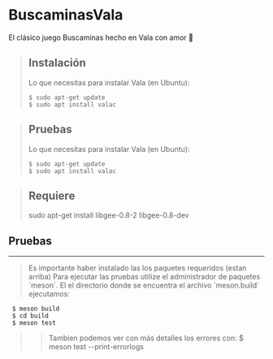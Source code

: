 # BuscaminasVala
El clásico juego Buscaminas hecho en Vala con amor :sparkling_heart:

> ## Instalación
> Lo que necesitas para instalar Vala (en Ubuntu):
>
>     $ sudo apt-get update
>     $ sudo apt install valac

> ## Pruebas
> Lo que necesitas para instalar Vala (en Ubuntu):
>
>     $ sudo apt-get update
>     $ sudo apt install valac

> ## Requiere
> sudo apt-get install libgee-0.8-2 libgee-0.8-dev

## Pruebas
---
> Es importante haber instalado las los paquetes requeridos (estan arriba)
Para ejecutar las pruebas utilize el administrador de paquetes ´meson´.
El el directorio donde se encuentra el archivo ´meson.build´ ejecutamos:

     $ meson build
     $ cd build
     $ meson test
>> Tambien podemos ver con más detalles los errores con:
     $ meson test --print-errorlogs
